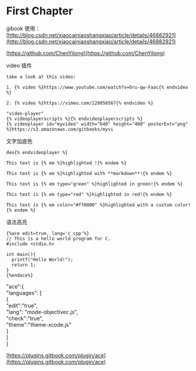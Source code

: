 # First Chapter

gibook 使用：[http://blog.csdn.net/xiaocainiaoshangxiao/article/details/46882921](http://blog.csdn.net/xiaocainiaoshangxiao/article/details/46882921)

[https://github.com/ChenYilong](https://github.com/ChenYilong)



video 插件

```
take a look at this video:
```

```
1. {% video %}https://www.youtube.com/watch?v=Oru-qw-Faac{% endvideo %}

2. {% video %}https://vimeo.com/128858567{% endvideo %}
```

```
"video-player"
{% videoplayerscripts %}{% endvideoplayerscripts %}
{% videoplayer id="myvideo" width="640" height="480" posterExt="png" %}https://s3.amazonaws.com/gitbooks/myvi
```

文字加底色

```
deo{% endvideoplayer %}
```

```
This text is {% em %}highlighted !{% endem %}

This text is {% em %}highlighted with **markdown**!{% endem %}

This text is {% em type="green" %}highlighted in green!{% endem %}

This text is {% em type="red" %}highlighted in red!{% endem %}

This text is {% em color="#ff0000" %}highlighted with a custom color!{% endem %}
```

语法高亮

```
{%ace edit=true, lang='c_cpp'%}
// This is a hello world program for C.
#include <stdio.h>

int main(){
  printf("Hello World!");
  return 1;
}
{%endace%}
```

"ace":{  
"languages": \[  
{  
"edit":"true",  
"lang": "mode-objectivec.js",  
"check":"true",  
"theme":"theme-xcode.js"  
}  
\]  
}

[https://plugins.gitbook.com/plugin/ace](https://plugins.gitbook.com/plugin/ace)

